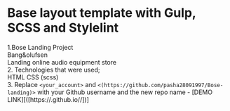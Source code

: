 # Base layout template with Gulp, SCSS and Stylelint
1.Bose Landing Project <br>
Bang&olufsen <br>
Landing online audio equipment store <br>
2. Technologies that were used; <br>
HTML CSS (scss) <br>
3. Replace `<your_account>` and `<(https://github.com/pasha28091997/Bose-landing)>` with your Github username and the new repo name
    - [DEMO LINK][([https://<pasha28091997>.github.io/<Bose-landing>/])]
